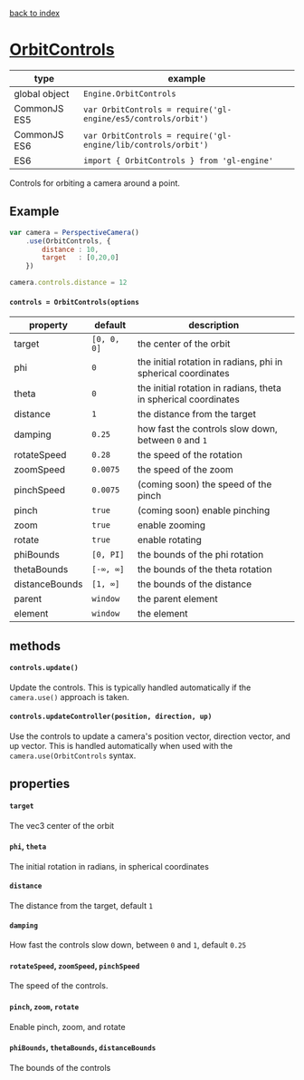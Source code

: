 [back to index](./)
# [OrbitControls](https://github.com/gl-engine/gl-engine/tree/master/lib/controls/orbit)

| type          | example |
| ------------- | -------------------------------------------------------- |
| global object | `Engine.OrbitControls`                                     |
| CommonJS ES5  | `var OrbitControls = require('gl-engine/es5/controls/orbit')` |
| CommonJS ES6  | `var OrbitControls = require('gl-engine/lib/controls/orbit')` |
| ES6           | `import { OrbitControls } from 'gl-engine'`                   |

Controls for orbiting a camera around a point.

## Example

```js
var camera = PerspectiveCamera()
	.use(OrbitControls, {
		distance : 10,
		target   : [0,20,0]
	})

camera.controls.distance = 12
```

#### `controls = OrbitControls(options`

| property       | default     | description |
| -------------- | ----------- | ----------- |
| target         | `[0, 0, 0]` | the center of the orbit |
| phi            | `0`         | the initial rotation in radians, phi in spherical coordinates |
| theta          | `0`         | the initial rotation in radians, theta in spherical coordinates |
| distance       | `1`         | the distance from the target |
| damping        | `0.25`      | how fast the controls slow down, between `0` and `1` |
| rotateSpeed    | `0.28`      | the speed of the rotation |
| zoomSpeed      | `0.0075`    | the speed of the zoom |
| pinchSpeed     | `0.0075`    | (coming soon) the speed of the pinch |
| pinch          | `true`      | (coming soon) enable pinching |
| zoom           | `true`      | enable zooming |
| rotate         | `true`      | enable rotating |
| phiBounds      | `[0, PI]`   | the bounds of the phi rotation |
| thetaBounds    | `[-∞, ∞]`   | the bounds of the theta rotation |
| distanceBounds | `[1, ∞]`    | the bounds of the distance |
| parent         | `window`    | the parent element |
| element        | `window`    | the element |

## methods

#### `controls.update()`

Update the controls. This is typically handled automatically if the `camera.use()` approach is taken.

#### `controls.updateController(position, direction, up)`

Use the controls to update a camera's position vector, direction vector, and up vector. This is handled automatically when used with the `camera.use(OrbitControls` syntax.

## properties

#### `target`

The vec3 center of the orbit

#### `phi`, `theta`

The initial rotation in radians, in spherical coordinates

#### `distance`

The distance from the target, default `1`

#### `damping`

How fast the controls slow down, between `0` and `1`, default `0.25`

#### `rotateSpeed`, `zoomSpeed`, `pinchSpeed`

The speed of the controls.

#### `pinch`, `zoom`, `rotate`

Enable pinch, zoom, and rotate

#### `phiBounds`, `thetaBounds`, `distanceBounds`

The bounds of the controls
